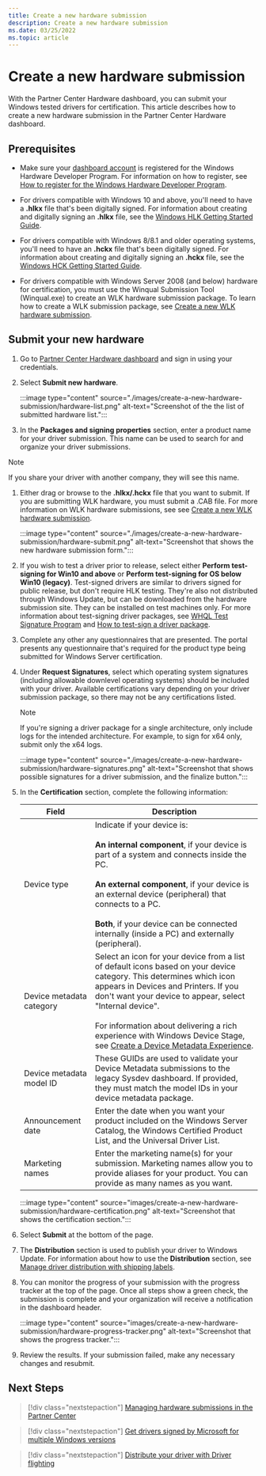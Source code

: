 ```yaml
---
title: Create a new hardware submission
description: Create a new hardware submission
ms.date: 03/25/2022
ms.topic: article
---
```


# Create a new hardware submission

With the Partner Center Hardware dashboard, you can submit your Windows tested drivers for certification. This article describes how to create a new hardware submission in the Partner Center Hardware dashboard.

## Prerequisites

* Make sure your [dashboard account](https://partner.microsoft.com/dashboard) is registered for the Windows Hardware Developer Program. For information on how to register, see [How to register for the Windows Hardware Developer Program](register-for-the-hardware-program.md).

* For drivers compatible with Windows 10 and above, you'll need to have a **.hlkx** file that's been digitally signed. For information about creating and digitally signing an  **.hlkx** file, see the [Windows HLK Getting Started Guide](/windows-hardware/test/hlk/getstarted/windows-hlk-getting-started).

* For drivers compatible with Windows 8/8.1 and older operating systems, you'll need to have an **.hckx** file that's been digitally signed. For information about creating and digitally signing an  **.hckx** file, see the [Windows HCK Getting Started Guide](/previous-versions/windows/hardware/hck/jj123537(v=vs.85)).

* For drivers compatible with Windows Server 2008 (and below) hardware for certification, you must use the Winqual Submission Tool (Winqual.exe) to create an WLK hardware submission package. To learn how to create a WLK submission package, see [Create a new WLK hardware submission](hardware-submission-wlk.md).

## Submit your new hardware

1. Go to [Partner Center Hardware dashboard](https://partner.microsoft.com/dashboard/hardware/Search) and sign in using your credentials.

1. Select **Submit new hardware**.

    :::image type="content" source="./images/create-a-new-hardware-submission/hardware-list.png" alt-text="Screenshot of the the list of submitted hardware list.":::

1. In the **Packages and signing properties** section, enter a product name for your driver submission. This name can be used to search for and organize your driver submissions.

>[!NOTE]
>If you share your driver with another company, they will see this name.

1. Either drag or browse to the **.hlkx/.hckx** file that you want to submit. If you are submitting WLK hardware, you must submit a .CAB file. For more information on WLK hardware submissions, see see [Create a new WLK hardware submission](winqual-submission-tool--winqualiexe-.md).

   :::image type="content" source="./images/create-a-new-hardware-submission/hardware-submit.png" alt-text="Screenshot that shows the new hardware submission form.":::

1. If you wish to test a driver prior to release, select either **Perform test-signing for Win10 and above** or **Perform test-signing for OS below Win10 (legacy)**. Test-signed drivers are similar to drivers signed for public release, but don't require HLK testing. They're also not distributed through Windows Update, but can be downloaded from the hardware submission site. They can be installed on test machines only. For more information about test-signing driver packages, see [WHQL Test Signature Program](../install/whql-test-signature-program.md) and [How to test-sign a driver package](../install/how-to-test-sign-a-driver-package.md).

1. Complete any other any questionnaires that are presented.  The portal presents any questionnaire that's required for the product type being submitted for Windows Server certification.

1. Under **Request Signatures**, select which operating system signatures (including allowable downlevel operating systems) should be included with your driver. Available certifications vary depending on your driver submission package, so there may not be any certifications listed.

    >[!NOTE]
    > If you're signing a driver package for a single architecture, only include logs for the intended architecture. For example, to sign for x64 only, submit only the x64 logs.

    :::image type="content" source="./images/create-a-new-hardware-submission/hardware-signatures.png" alt-text="Screenshot that shows possible signatures for a driver submission, and the finalize button.":::

1. In the **Certification** section, complete the following information:

   | Field | Description |
   |--|--|
   | Device type | Indicate if your device is:</br></br>**An internal component**, if your device is part of a system and connects inside the PC.</br></br>**An external component**, if your device is an external device (peripheral) that connects to a PC.</br></br>**Both**, if your device can be connected internally (inside a PC) and externally (peripheral). |
   | Device metadata category | Select an icon for your device from a list of default icons based on your device category. This determines which icon appears in Devices and Printers. If you don't want your device to appear, select "Internal device".</br></br>For information about delivering a rich experience with Windows Device Stage, see [Create a Device Metadata Experience](create-a-device-metadata-experience.md). |
   | Device metadata model ID | These GUIDs are used to validate your Device Metadata submissions to the legacy Sysdev dashboard. If provided, they must match the model IDs in your device metadata package. |
   | Announcement date | Enter the date when you want your product included on the Windows Server Catalog, the Windows Certified Product List, and the Universal Driver List. |
   | Marketing names | Enter the marketing name(s) for your submission. Marketing names allow you to provide aliases for your product. You can provide as many names as you want.|

   :::image type="content" source="images/create-a-new-hardware-submission/hardware-certification.png" alt-text="Screenshot that shows the certification section.":::

1. Select **Submit** at the bottom of the page.

1. The **Distribution** section is used to publish your driver to Windows Update. For information about how to use the **Distribution** section, see [Manage driver distribution with shipping labels](manage-driver-distribution-by-submission.md).

1. You can monitor the progress of your submission with the progress tracker at the top of the page. Once all steps show a green check, the submission is complete and your organization will receive a notification in the dashboard header.

   :::image type="content" source="images/create-a-new-hardware-submission/hardware-progress-tracker.png" alt-text="Screenshot that shows the progress tracker.":::

1. Review the results. If your submission failed, make any necessary changes and resubmit.

## Next Steps

> [!div class="nextstepaction"]
> [Managing hardware submissions in the Partner Center](manage-your-hardware-submissions.md)

> [!div class="nextstepaction"]
> [Get drivers signed by Microsoft for multiple Windows versions](get-drivers-signed-by-microsoft-for-multiple-windows-versions.md)

> [!div class="nextstepaction"]
> [Distribute your driver with Driver flighting](driver-flighting.md)
